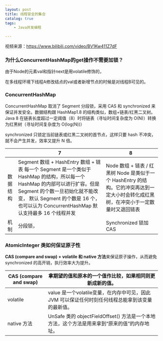 ```yaml
---
layout: post
title: 线程安全的集合
catalog: true
tags:
    - Java并发编程

---
```


视频来源：https://www.bilibili.com/video/BV1Kw411Z7dF

### **为什么ConcurrentHashMap的get操作不需要加锁？**

由于Node的元素val和指针next是用volatile修饰的，

在多线程环境下线程A修改结点的val或者新增节点的时候是对线程B可见的。

### **ConcurrentHashMap**

ConcurrentHashMap 取消了 Segment 分段锁，采用 CAS 和 synchronized 来保证并发安全。数据结构跟 HashMap1.8 的结构类似，数组+链表/红黑二叉树。Java 8 在链表长度超过一定阈值（8）时将链表（寻址时间复杂度为 O(N)）转换为红黑树（寻址时间复杂度为 O(log(N))）

synchronized 只锁定当前链表或红黑二叉树的首节点，这样只要 hash 不冲突，就不会产生并发，效率又提升 N 倍。

|          | 7                                                            | 8                                                            |
| -------- | ------------------------------------------------------------ | ------------------------------------------------------------ |
| 数据结构 | Segment 数组 +   HashEntry 数组 + 链表    每一个 Segment 是一个类似于 HashMap 的结构，所以每一个 HashMap 的内部可以进行扩容。但是 Segment 的个数一旦初始化就不能改变，  默认  Segment 的个数是 16 个，也可以认为  ConcurrentHashMap 默认支持最多 16 个线程并发 | Node 数组 + 链表 / 红黑树     Node 是类似于一个  HashEntry 的结构。它的冲突再达到一定大小时会转化成红黑树，在冲突小于一定数量时又退回链表 |
| 机制     | 分段锁，                                                     | Synchronized 锁加   CAS                                      |

### **AtomicInteger 类如何保证原子性**

**CAS (compare and swap) + volatile 和 native 方法**来保证原子操作，从而避免 synchronized 的高开销，执行效率大为提升。

| CAS   (compare and swap) | 拿期望的值和原本的一个值作比较，如果相同则更新成新的值。     |
| ------------------------ | ------------------------------------------------------------ |
| volatile                 | value 是一个volatile变量，在内存中可见，因此 JVM 可以保证任何时刻任何线程总能拿到该变量的最新值。 |
| native   方法            | UnSafe   类的 objectFieldOffset() 方法是一个本地方法，这个方法是用来拿到“原来的值”的内存地址。 |

